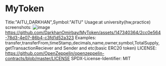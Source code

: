# MyToken
Title:"AITU_DARKHAN",Symbol:"AITU"
Usage:at university(hw,practice)
screenshots:
![image](https://github.com/DarkhanOmirbay/MyToken/assets/147340364/2cc0e564-78d3-4e07-86b4-c3fd1d52a323)
https://github.com/DarkhanOmirbay/MyToken/assets/147340364/2cc0e564-78d3-4e07-86b4-c3fd1d52a323
Examples:
transfer,transferFrom,timeStamp,decimals,name,owner,symbol,TotalSupply,getTransactionReciever and Sender and etc(basic ERC20 token)
LICENSE:
https://github.com/OpenZeppelin/openzeppelin-contracts/blob/master/LICENSE
SPDX-License-Identifier: MIT


